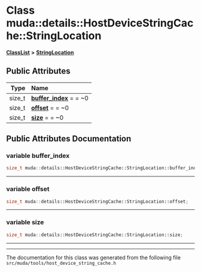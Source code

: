 

# Class muda::details::HostDeviceStringCache::StringLocation



[**ClassList**](annotated.md) **>** [**StringLocation**](classmuda_1_1details_1_1_host_device_string_cache_1_1_string_location.md)


























## Public Attributes

| Type | Name |
| ---: | :--- |
|  size\_t | [**buffer\_index**](#variable-buffer_index)   = = ~0<br> |
|  size\_t | [**offset**](#variable-offset)   = = ~0<br> |
|  size\_t | [**size**](#variable-size)   = = ~0<br> |












































## Public Attributes Documentation




### variable buffer\_index 

```C++
size_t muda::details::HostDeviceStringCache::StringLocation::buffer_index;
```




<hr>



### variable offset 

```C++
size_t muda::details::HostDeviceStringCache::StringLocation::offset;
```




<hr>



### variable size 

```C++
size_t muda::details::HostDeviceStringCache::StringLocation::size;
```




<hr>

------------------------------
The documentation for this class was generated from the following file `src/muda/tools/host_device_string_cache.h`

